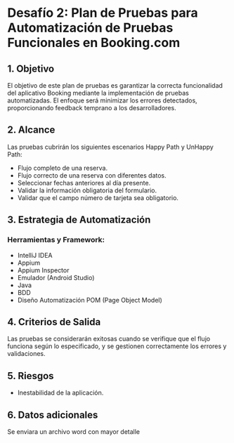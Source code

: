 # Desafío 2: Plan de Pruebas para Automatización de Pruebas Funcionales en Booking.com

## 1. Objetivo
El objetivo de este plan de pruebas es garantizar la correcta funcionalidad del aplicativo Booking mediante la implementación de pruebas automatizadas. El enfoque será minimizar los errores detectados, proporcionando feedback temprano a los desarrolladores.

## 2. Alcance
Las pruebas cubrirán los siguientes escenarios Happy Path y UnHappy Path:
- Flujo completo de una reserva.
- Flujo correcto de una reserva con diferentes datos.
- Seleccionar fechas anteriores al día presente.
- Validar la información obligatoria del formulario.
- Validar que el campo número de tarjeta sea obligatorio.

## 3. Estrategia de Automatización
### Herramientas y Framework:
- IntelliJ IDEA
- Appium
- Appium Inspector
- Emulador (Android Studio)
- Java
- BDD
- Diseño Automatización POM (Page Object Model)

## 4. Criterios de Salida
Las pruebas se considerarán exitosas cuando se verifique que el flujo funciona según lo especificado, y se gestionen correctamente los errores y validaciones.

## 5. Riesgos
- Inestabilidad de la aplicación.

## 6. Datos adicionales
Se enviara un archivo word con mayor detalle
